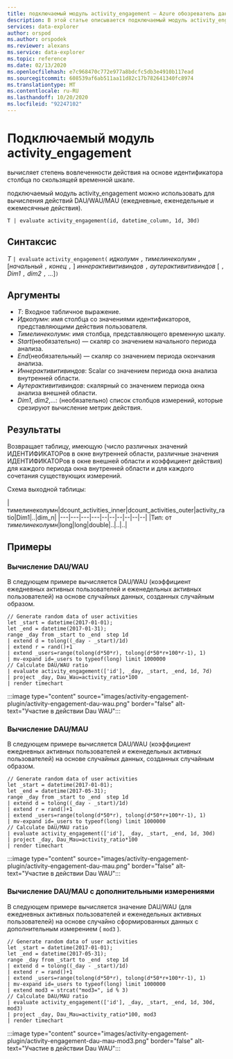 ```yaml
---
title: подключаемый модуль activity_engagement — Azure обозреватель данных
description: В этой статье описывается подключаемый модуль activity_engagement в Azure обозреватель данных.
services: data-explorer
author: orspod
ms.author: orspodek
ms.reviewer: alexans
ms.service: data-explorer
ms.topic: reference
ms.date: 02/13/2020
ms.openlocfilehash: e7c968470c772e977a8bdcfc5db3e4910b117ead
ms.sourcegitcommit: 608539af6ab511aa11d82c17b782641340fc8974
ms.translationtype: MT
ms.contentlocale: ru-RU
ms.lasthandoff: 10/20/2020
ms.locfileid: "92247102"
---
```

# <a name="activity_engagement-plugin"></a>Подключаемый модуль activity_engagement

вычисляет степень вовлеченности действия на основе идентификатора столбца по скользящей временной шкале.

подключаемый модуль activity_engagement можно использовать для вычисления действий DAU/WAU/MAU (ежедневные, еженедельные и ежемесячные действия).

```kusto
T | evaluate activity_engagement(id, datetime_column, 1d, 30d)
```

## <a name="syntax"></a>Синтаксис

*T* `| evaluate` `activity_engagement(` *идколумн* `,` *тимелинеколумн* `,` [*начальный* `,` *конец* `,` ] *иннерактивитивиндов* `,` *аутерактивитивиндов* [ `,` *Dim1* `,` *dim2* `,` ...]`)`

## <a name="arguments"></a>Аргументы

* *T*: Входное табличное выражение.
* *Идколумн*: имя столбца со значениями идентификаторов, представляющими действия пользователя. 
* *Тимелинеколумн*: имя столбца, представляющего временную шкалу.
* *Start*(необязательно) — скаляр со значением начального периода анализа.
* *End*(необязательный) — скаляр со значением периода окончания анализа.
* *Иннерактивитивиндов*: Scalar со значением периода окна анализа внутренней области.
* *Аутерактивитивиндов*: скалярный со значением периода окна анализа внешней области.
* *Dim1*, *dim2*,...: (необязательно) список столбцов измерений, которые срезируют вычисление метрик действия.

## <a name="returns"></a>Результаты

Возвращает таблицу, имеющую (число различных значений ИДЕНТИФИКАТОРов в окне внутренней области, различные значения ИДЕНТИФИКАТОРов в окне внешней области и коэффициент действия) для каждого периода окна внутренней области и для каждого сочетания существующих измерений.

Схема выходной таблицы:

|тимелинеколумн|dcount_activities_inner|dcount_activities_outer|activity_ratio|Dim1|..|dim_n|
|---|---|---|---|--|--|--|--|--|--|
|Тип: от *тимелинеколумн*|long|long|double|..|..|..|


## <a name="examples"></a>Примеры

### <a name="dauwau-calculation"></a>Вычисление DAU/WAU

В следующем примере вычисляется DAU/WAU (коэффициент ежедневных активных пользователей и еженедельных активных пользователей) на основе случайных данных, созданных случайным образом.

<!-- csl: https://help.kusto.windows.net:443/Samples -->
```kusto
// Generate random data of user activities
let _start = datetime(2017-01-01);
let _end = datetime(2017-01-31);
range _day from _start to _end  step 1d
| extend d = tolong((_day - _start)/1d)
| extend r = rand()+1
| extend _users=range(tolong(d*50*r), tolong(d*50*r+100*r-1), 1) 
| mv-expand id=_users to typeof(long) limit 1000000
// Calculate DAU/WAU ratio
| evaluate activity_engagement(['id'], _day, _start, _end, 1d, 7d)
| project _day, Dau_Wau=activity_ratio*100 
| render timechart 
```

:::image type="content" source="images/activity-engagement-plugin/activity-engagement-dau-wau.png" border="false" alt-text="Участие в действии Dau WAU":::

### <a name="daumau-calculation"></a>Вычисление DAU/MAU

В следующем примере вычисляется DAU/WAU (коэффициент ежедневных активных пользователей и еженедельных активных пользователей) на основе случайных данных, созданных случайным образом.

<!-- csl: https://help.kusto.windows.net:443/Samples -->
```kusto
// Generate random data of user activities
let _start = datetime(2017-01-01);
let _end = datetime(2017-05-31);
range _day from _start to _end  step 1d
| extend d = tolong((_day - _start)/1d)
| extend r = rand()+1
| extend _users=range(tolong(d*50*r), tolong(d*50*r+100*r-1), 1) 
| mv-expand id=_users to typeof(long) limit 1000000
// Calculate DAU/MAU ratio
| evaluate activity_engagement(['id'], _day, _start, _end, 1d, 30d)
| project _day, Dau_Mau=activity_ratio*100 
| render timechart 
```

:::image type="content" source="images/activity-engagement-plugin/activity-engagement-dau-mau.png" border="false" alt-text="Участие в действии Dau WAU":::

### <a name="daumau-calculation-with-additional-dimensions"></a>Вычисление DAU/MAU с дополнительными измерениями

В следующем примере вычисляется значение DAU/WAU (для ежедневных активных пользователей и еженедельных активных пользователей) на основе случайно сформированных данных с дополнительным измерением ( `mod3` ).

<!-- csl: https://help.kusto.windows.net:443/Samples -->
```kusto
// Generate random data of user activities
let _start = datetime(2017-01-01);
let _end = datetime(2017-05-31);
range _day from _start to _end  step 1d
| extend d = tolong((_day - _start)/1d)
| extend r = rand()+1
| extend _users=range(tolong(d*50*r), tolong(d*50*r+100*r-1), 1) 
| mv-expand id=_users to typeof(long) limit 1000000
| extend mod3 = strcat("mod3=", id % 3)
// Calculate DAU/MAU ratio
| evaluate activity_engagement(['id'], _day, _start, _end, 1d, 30d, mod3)
| project _day, Dau_Mau=activity_ratio*100, mod3 
| render timechart 
```

:::image type="content" source="images/activity-engagement-plugin/activity-engagement-dau-mau-mod3.png" border="false" alt-text="Участие в действии Dau WAU":::
